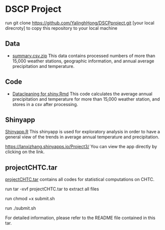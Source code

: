 # DSCP Project

run git clone https://github.com/YalinghHong/DSCPproject.git [your local direcroty] to copy this repository to your local machine

## Data
- [summary.csv.zip](summary.csv.zip) This data contains processed numbers of more than 15,000 weather stations, geographic information, and annual average precipitation and temperature.
## Code
- [Datacleaning for shiny.Rmd](Datacleaning%20for%20shiny.Rmd) This code calculates the average annual precipitation and temperature for more than 15,000 weather station, and stores in a csv after processing.

## Shinyapp
[Shinyapp.R](Shinyapp.R) This shinyapp is used for exploratory analysis in order to have a general view of the trends in average annual temperature and precipitation.

https://lanxizhang.shinyapps.io/Project3/ You can view the app directly by clicking on the link. 

## projectCHTC.tar
[projectCHTC.tar](projectCHTC.tar) contains all codes for statistical computations on CHTC.

run tar -xvf projectCHTC.tar to extract all files

run chmod +x submit.sh

run ./submit.sh

For detailed information, please refer to the README file contained in this tar.

